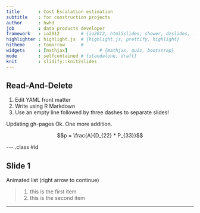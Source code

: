 ```yaml
---
title       : Cost Escalation estimation 
subtitle    : for construction projects
author      : hwhd
job         : data products developer
framework   : io2012        # {io2012, html5slides, shower, dzslides, ...}
highlighter : highlight.js  # {highlight.js, prettify, highlight}
hitheme     : tomorrow      # 
widgets     : [mathjax]            # {mathjax, quiz, bootstrap}
mode        : selfcontained # {standalone, draft}
knit        : slidify::knit2slides
---
```


## Read-And-Delete

1. Edit YAML front matter 
2. Write using R Markdown
3. Use an empty line followed by three dashes to separate slides!

Updating gh-pages
Ok. One more addition.

$$p = \frac{A}{D_{22} * P_{33}}$$


--- .class #id 

## Slide 1

Animated list (right arrow to continue)

> 1. this is the first item
> 2. this is the second item

---
